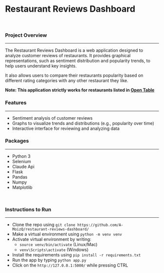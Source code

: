 <h1>Restaurant Reviews Dashboard</h1>
<br>
<h3>Project Overview</h3>
<hr>
<p>The Restaurant Reviews Dashboard is a web application designed to analyze customer reviews of restaurants. It provides graphical representations, such as sentiment distribution and popularity trends, to help users understand key insights.</p>
<p>It also allows users to compare their restaurants popularity based on different rating categories with any other restaurant they like.</p>
<p><strong>Note: This application strictly works for restaurants listed in <a href = https://www.opentable.com/ target="_blank"> Open Table</a></strong></p>

<h3>Features</h3>
<hr>
<ul>
  <li>Sentiment analysis of customer reviews</li>
  <li>Graphs to visualize trends and distributions (e.g., popularity over time)</li>
  <li>Interactive interface for reviewing and analyzing data</li>
</ul>

<h3>Packages</h3>
<hr>
<ul>
  <li>Python 3</li>
  <li>Selenium</li>
  <li>Claude Api</li>
  <li>Flask</li>
  <li>Pandas</li>
  <li>Numpy</li>
  <li>Matplotlib</li>
</ul>
<br>
<h3>Instructions to Run</h3>
<hr>
<ul>
  <li>Clone the repo using <code>git clone https://github.com/A-MoizQ/restaurant-reviews-dashboard/</code></li>
  <li>Make a virtual environment using <code>python -m venv venv</code></li>
  <li>Activate virtual environment by writing:
    <ul>
      <li><code>source venv/bin/activate</code> (Linux/Mac)</li>
      <li><code>venv\Scripts\activate</code> (Windows)</li>
    </ul>
  </li>
  <li>Install the requirements using <code>pip install -r requirements.txt</code></li>
  <li>Run the app by typing <code>python app.py</code></li>
  <li>Click on the <code>http://127.0.0.1:5000/</code> while pressing CTRL</li>
</ul>

